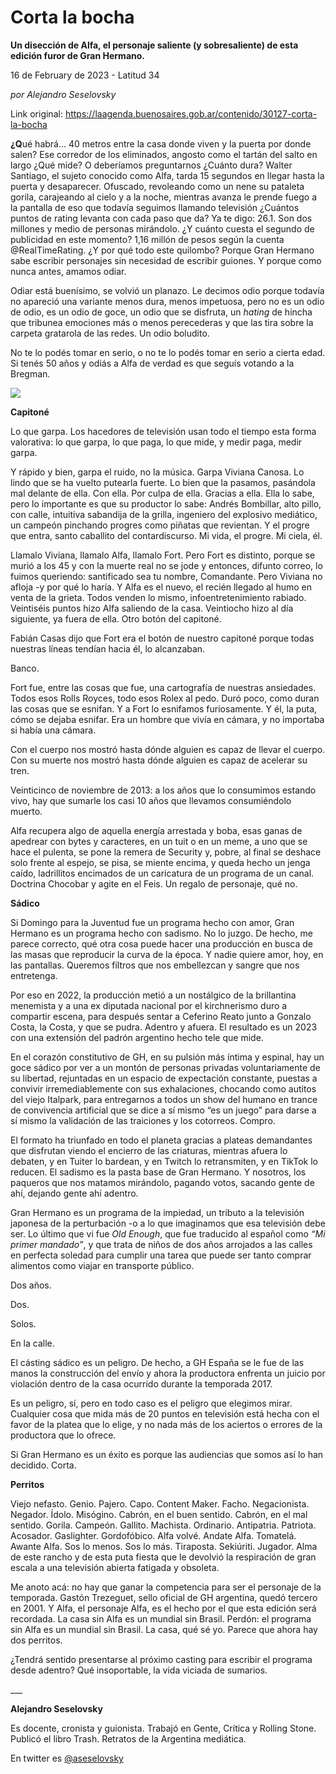 # Corta la bocha

**Un disección de Alfa, el personaje saliente (y sobresaliente) de esta edición furor de Gran Hermano.**

16 de February de 2023 - Latitud 34

_por Alejandro Seselovsky_

Link original: https://laagenda.buenosaires.gob.ar/contenido/30127-corta-la-bocha



**¿Q**ué habrá… 40 metros entre la casa donde viven y la puerta por donde salen? Ese corredor de los eliminados, angosto como el tartán del salto en largo ¿Qué mide? O deberíamos preguntarnos ¿Cuánto dura? Walter Santiago, el sujeto conocido como Alfa, tarda 15 segundos en llegar hasta la puerta y desaparecer. Ofuscado, revoleando como un nene su pataleta gorila, carajeando al cielo y a la noche, mientras avanza le prende fuego a la pantalla de eso que todavía seguimos llamando televisión ¿Cuántos puntos de rating levanta con cada paso que da? Ya te digo: 26.1. Son dos millones y medio de personas mirándolo. ¿Y cuánto cuesta el segundo de publicidad en este momento? 1,16 millón de pesos según la cuenta @RealTimeRating. ¿Y por qué todo este quilombo? Porque Gran Hermano sabe escribir personajes sin necesidad de escribir guiones. Y porque como nunca antes, amamos odiar.




Odiar está buenísimo, se volvió un planazo. Le decimos odio porque todavía no apareció una variante menos dura, menos impetuosa, pero no es un odio de odio, es un odio de goce, un odio que se disfruta, un *hating* de hincha que tribunea emociones más o menos perecederas y que las tira sobre la carpeta gratarola de las redes. Un odio boludito.




No te lo podés tomar en serio, o no te lo podés tomar en serio a cierta edad. Si tenés 50 años y odiás a Alfa de verdad es que seguís votando a la Bregman.




![](https://cdn.feater.me/files/images/894964/8ccbefe2-b740-4325-8b70-f16ae772a0d9.jpg)




**Capitoné**




Lo que garpa. Los hacedores de televisión usan todo el tiempo esta forma valorativa: lo que garpa, lo que paga, lo que mide, y medir paga, medir garpa.




Y rápido y bien, garpa el ruido, no la música. Garpa Viviana Canosa. Lo lindo que se ha vuelto putearla fuerte. Lo bien que la pasamos, pasándola mal delante de ella. Con ella. Por culpa de ella. Gracias a ella. Ella lo sabe, pero lo importante es que su productor lo sabe: Andrés Bombillar, alto pillo, con calle, intuitiva sabandija de la grilla, ingeniero del explosivo mediático, un campeón pinchando progres como piñatas que revientan. Y el progre que entra, santo caballito del contardiscurso. Mi vida, el progre. Mi ciela, él.




Llamalo Viviana, llamalo Alfa, llamalo Fort. Pero Fort es distinto, porque se murió a los 45 y con la muerte real no se jode y entonces, difunto correo, lo fuimos queriendo: santificado sea tu nombre, Comandante. Pero Viviana no afloja -y por qué lo haría. Y Alfa es el nuevo, el recién llegado al humo en venta de la grieta. Todos venden lo mismo, infoentretenimiento rabiado. Veintiséis puntos hizo Alfa saliendo de la casa. Veintiocho hizo al día siguiente, ya fuera de ella. Otro botón del capitoné.




Fabián Casas dijo que Fort era el botón de nuestro capitoné porque todas nuestras líneas tendían hacia él, lo alcanzaban.




Banco.




Fort fue, entre las cosas que fue, una cartografía de nuestras ansiedades. Todos esos Rolls Royces, todo esos Rolex al pedo. Duró poco, como duran las cosas que se esnifan. Y a Fort lo esnifamos furiosamente. Y él, la puta, cómo se dejaba esnifar. Era un hombre que vivía en cámara, y no importaba si había una cámara.




Con el cuerpo nos mostró hasta dónde alguien es capaz de llevar el cuerpo. Con su muerte nos mostró hasta dónde alguien es capaz de acelerar su tren.




Veinticinco de noviembre de 2013: a los años que lo consumimos estando vivo, hay que sumarle los casi 10 años que llevamos consumiéndolo muerto.




Alfa recupera algo de aquella energía arrestada y boba, esas ganas de apedrear con bytes y caracteres, en un tuit o en un meme, a uno que se hace el pulenta, se pone la remera de Security y, pobre, al final se deshace solo frente al espejo, se pisa, se miente encima, y queda hecho un jenga caído, ladrillitos encimados de un caricatura de un programa de un canal. Doctrina Chocobar y agite en el Feis. Un regalo de personaje, qué no.




**Sádico**




Si Domingo para la Juventud fue un programa hecho con amor, Gran Hermano es un programa hecho con sadismo. No lo juzgo. De hecho, me parece correcto, qué otra cosa puede hacer una producción en busca de las masas que reproducir la curva de la época. Y nadie quiere amor, hoy, en las pantallas. Queremos filtros que nos embellezcan y sangre que nos entretenga.




Por eso en 2022, la producción metió a un nostálgico de la brillantina menemista y a una ex diputada nacional por el kirchnerismo duro a compartir escena, para después sentar a Ceferino Reato junto a Gonzalo Costa, la Costa, y que se pudra. Adentro y afuera. El resultado es un 2023 con una extensión del padrón argentino hecho tele que mide.




En el corazón constitutivo de GH, en su pulsión más íntima y espinal, hay un goce sádico por ver a un montón de personas privadas voluntariamente de su libertad, rejuntadas en un espacio de expectación constante, puestas a convivir irremediablemente con sus exhalaciones, chocando como autitos del viejo Italpark, para entregarnos a todos un show del humano en trance de convivencia artificial que se dice a sí mismo “es un juego” para darse a sí mismo la validación de las traiciones y los cotorreos. Compro.




El formato ha triunfado en todo el planeta gracias a plateas demandantes que disfrutan viendo el encierro de las criaturas, mientras afuera lo debaten, y en Tuiter lo bardean, y en Twitch lo retransmiten, y en TikTok lo reducen. El sadismo es la pasta base de Gran Hermano. Y nosotros, los paqueros que nos matamos mirándolo, pagando votos, sacando gente de ahí, dejando gente ahí adentro.




Gran Hermano es un programa de la impiedad, un tributo a la televisión japonesa de la perturbación -o a lo que imaginamos que esa televisión debe ser. Lo último que vi fue *Old Enough*, que fue traducido al español como *“Mi primer mandado”*, y que trata de niños de dos años arrojados a las calles en perfecta soledad para cumplir una tarea que puede ser tanto comprar alimentos como viajar en transporte público.




Dos años.




Dos.




Solos.




En la calle.




El cásting sádico es un peligro. De hecho, a GH España se le fue de las manos la construcción del envío y ahora la productora enfrenta un juicio por violación dentro de la casa ocurrido durante la temporada 2017.




Es un peligro, sí, pero en todo caso es el peligro que elegimos mirar. Cualquier cosa que mida más de 20 puntos en televisión está hecha con el favor de la platea que lo elige, y no nada más de los aciertos o errores de la productora que lo ofrece.




Si Gran Hermano es un éxito es porque las audiencias que somos así lo han decidido. Corta.




**Perritos**




Viejo nefasto. Genio. Pajero. Capo. Content Maker. Facho. Negacionista. Negador. Ídolo. Misógino. Cabrón, en el buen sentido. Cabrón, en el mal sentido. Gorila. Campeón. Gallito. Machista. Ordinario. Antipatria. Patriota. Acosador. Gaslighter. Gordofóbico. Alfa volvé. Andate Alfa. Tomatelá. Awante Alfa. Sos lo menos. Sos lo más. Tiraposta. Sekiúriti. Jugador. Alma de este rancho y de esta puta fiesta que le devolvió la respiración de gran escala a una televisión abierta fatigada y obsoleta.




Me anoto acá: no hay que ganar la competencia para ser el personaje de la temporada. Gastón Trezeguet, sello oficial de GH argentina, quedó tercero en 2001. Y Alfa, el personaje Alfa, es el hecho por el que esta edición será recordada. La casa sin Alfa es un mundial sin Brasil. Perdón: el programa sin Alfa es un mundial sin Brasil. La casa, qué sé yo. Parece que ahora hay dos perritos.




¿Tendrá sentido presentarse al próximo casting para escribir el programa desde adentro? Qué insoportable, la vida viciada de sumarios.




\_\_\_




**Alejandro Seselovsky**




Es docente, cronista y guionista. Trabajó en Gente, Crítica y Rolling Stone. Publicó el libro Trash. Retratos de la Argentina mediática.




En twitter es [@aseselovsky](https://twitter.com/aseselovsky)



